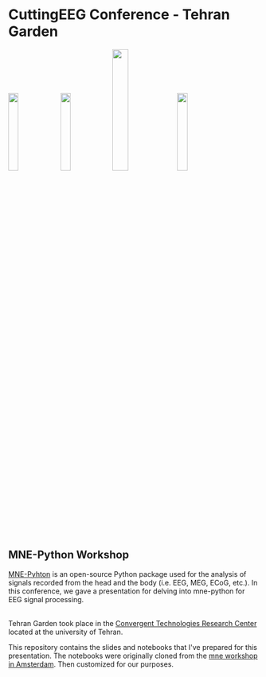 # CuttingEEG Conference - Tehran Garden
<!-- <p>
  <img src="./CuttingGardens-2023-logo-final-Small.png" alt="image" width="50%" height="auto" />
</p>

<p align= "right">
  <img src="./nbic.jpg" alt="image" width="50%" height="auto" />
</p> -->

<p float="left">
  <img src="./CuttingGardens-2023-logo-final-Small.png" width="20%" />
  <img src="./nbic.jpg" width="20%" /> 
  <img src="./partners-logo-1.png" width="25%" /> 
  <img src="./partners-logo-2.png" width="20%" /> 
</p>

## MNE-Python Workshop
[MNE-Pyhton](https://github.com/mne-tools) is an open-source Python package used for the analysis of signals recorded from the head and the body (i.e. EEG, MEG, ECoG, etc.). In this conference, we gave a presentation for delving into mne-python for EEG signal processing.

<br> Tehran Garden took place in the [Convergent Technologies Research Center](https://utnbic.ir/en) located at the university of Tehran.</br>

This repository contains the slides and notebooks that I've prepared for this presentation.
The notebooks were originally cloned from the [mne workshop in Amsterdam](https://github.com/jona-sassenhagen/mne_workshop_amsterdam).
Then customized for our purposes.
